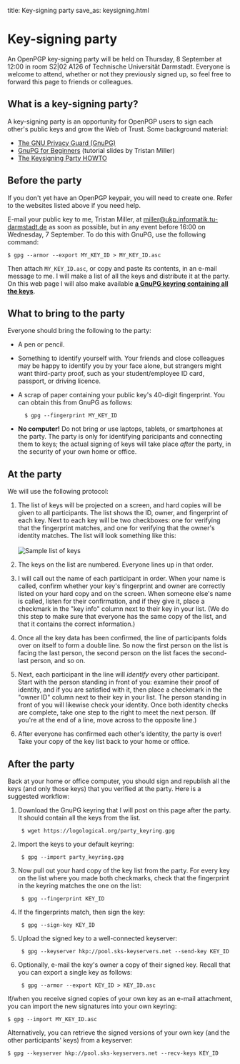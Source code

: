 title: Key-signing party
save_as: keysigning.html

# Key-signing party

An OpenPGP key-signing party will be held on Thursday, 8 September at
12:00 in room S2|02 A126 of Technische Universität Darmstadt.
Everyone is welcome to attend, whether or not they previously signed
up, so feel free to forward this page to friends or colleagues.

## What is a key-signing party?

A key-signing party is an opportunity for OpenPGP users to sign each
other's public keys and grow the Web of Trust.  Some background
material:

* [The GNU Privacy Guard (GnuPG)](https://gnupg.org/)
* [GnuPG for Beginners](https://github.com/logological/GnuPGforBeginners/raw/master/GnuPGforBeginners.pdf) (tutorial slides by Tristan Miller)
* [The Keysigning Party HOWTO](http://www.cryptnet.net/fdp/crypto/keysigning_party/en/keysigning_party.html)

## Before the party

If you don't yet have an OpenPGP keypair, you will need to create one.
Refer to the websites listed above if you need help.

E-mail your public key to me, Tristan Miller, at
[miller@ukp.informatik.tu-darmstadt.de](mailto:miller@ukp.informatik.tu-darmstadt.de)
as soon as possible, but in any event before 16:00 on Wednesday, 7
September.  To do this with GnuPG, use the following command:

    $ gpg --armor --export MY_KEY_ID > MY_KEY_ID.asc

Then attach `MY_KEY_ID.asc`, or copy and paste its contents, in an
e-mail message to me.  I will make a list of all the keys and
distribute it at the party.  On this web page I will also make
available
**[a GnuPG keyring containing all the keys](https://logological.org/party_keyring.gpg)**.


## What to bring to the party

Everyone should bring the following to the party:

* A pen or pencil.

* Something to identify yourself with.  Your friends and close
  colleagues may be happy to identify you by your face alone, but
  strangers might want third-party proof, such as your
  student/employee ID card, passport, or driving licence.

* A scrap of paper containing your public key's 40-digit fingerprint.
  You can obtain this from GnuPG as follows:

        $ gpg --fingerprint MY_KEY_ID

* **No computer!**  Do not bring or use laptops, tablets, or smartphones
  at the party.  The party is only for identifying paricipants and
  connecting them to keys; the actual signing of keys will take place
  *after* the party, in the security of your own home or office.


## At the party

We will use the following protocol:

1. The list of keys will be projected on a screen, and hard copies
   will be given to all participants.  The list shows the ID, owner,
   and fingerprint of each key.  Next to each key will be two
   checkboxes: one for verifying that the fingerprint matches, and one
   for verifying that the owner's identity matches.  The list will
   look something like this:<br /><br
   />![Sample list of keys](images/keysigning_list.png)

2. The keys on the list are numbered.  Everyone lines up in that order.

3. I will call out the name of each participant in order.  When your
   name is called, confirm whether your key's fingerprint and owner
   are correctly listed on your hard copy and on the screen.  When
   someone else's name is called, listen for their confirmation, and
   if they give it, place a checkmark in the "key info" column next to
   their key in your list.  (We do this step to make sure that
   everyone has the same copy of the list, and that it contains the
   correct information.)

4. Once all the key data has been confirmed, the line of participants
   folds over on itself to form a double line.  So now the first
   person on the list is facing the last person, the second person on
   the list faces the second-last person, and so on.

5. Next, each participant in the line will *identify* every other
   participant.  Start with the person standing in front of you:
   examine their proof of identity, and if you are satisfied with it,
   then place a checkmark in the "owner ID" column next to their key
   in your list.  The person standing in front of you will likewise
   check your identity.  Once both identity checks are complete, take
   one step to the right to meet the next person.  (If you're at the
   end of a line, move across to the opposite line.)

6. After everyone has confirmed each other's identity, the party is
   over!  Take your copy of the key list back to your home or office.


## After the party

Back at your home or office computer, you should sign and republish
all the keys (and only those keys) that you verified at the party.
Here is a suggested workflow:

1. Download the GnuPG keyring that I will post on this page after the
   party.  It should contain all the keys from the list.

        $ wget https://logological.org/party_keyring.gpg

2. Import the keys to your default keyring:

        $ gpg --import party_keyring.gpg

3. Now pull out your hard copy of the key list from the party.  For
   every key on the list where you made both checkmarks, check that
   the fingerprint in the keyring matches the one on the list:

        $ gpg --fingerprint KEY_ID

4. If the fingerprints match, then sign the key:

        $ gpg --sign-key KEY_ID

5. Upload the signed key to a well-connected keyserver:

        $ gpg --keyserver hkp://pool.sks-keyservers.net --send-key KEY_ID

6. Optionally, e-mail the key's owner a copy of their signed key.
   Recall that you can export a single key as follows:

        $ gpg --armor --export KEY_ID > KEY_ID.asc

If/when you receive signed copies of your own key as an e-mail
attachment, you can import the new signatures into your own keyring:

    $ gpg --import MY_KEY_ID.asc

Alternatively, you can retrieve the signed versions of your own key
(and the other participants' keys) from a keyserver:

    $ gpg --keyserver hkp://pool.sks-keyservers.net --recv-keys KEY_ID
